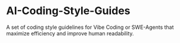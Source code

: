 # AI-Coding-Style-Guides
A set of coding style guidelines for Vibe Coding or SWE-Agents that maximize efficiency and improve human readability.

